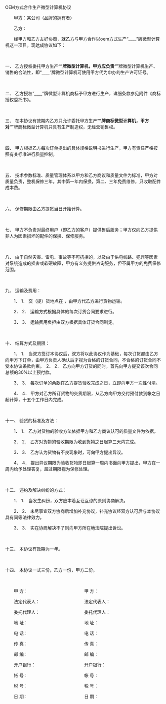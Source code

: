 



OEM方式合作生产微型计算机协议



 

　　甲方：某公司（品牌的拥有者）　　

　　乙方：　　

　　经甲方和乙方友好协商，就乙方与甲方合作以oem方式生产“____”牌微型计算机这一项目，现达成协议如下：

　　

一、
乙方授权委托甲方生产“____”牌微型计算机，甲方应负责“____”牌微型计算机生产、销售的合法性，即“____”牌微型计算机可使用甲方代为申办的生产许可证号。

　　

二、
乙方授权“____”牌微型计算机商标予甲方进行生产，详细条款参见附件《商标授权委托书》。

　　

三、
在本协议有效期内乙方只允许委托甲方生产“____”牌商标微型计算机，甲方对“____”牌商标微型计算机只具有生产制造权，无经营销售权。

　　

四、
甲方根据乙方每次订单提出的具体规格说明书进行生产，甲方有责任严格按照有关标准进行质量控制。

　　

五、
技术参数标准、质量管理体系以甲方和乙方商议和质量文件为标准，甲方对质量负责，整机保修三年，其中第一年内保换，第二、三年免费维修，只收取配件成本费。

　　

六、
保修期限由乙方提货当日开始计算。

　　

七、
甲方不负责对最终用户（即乙方的客户）提供售后服务；甲方仅向乙方提供非人为因素损坏的配件的保换、保修服务。

　　

八、
由于自然灾害、雷电、事故等不可抗拒的，以及由于供电线路、犯罪等因素对系统造成的损害或软硬故障，甲方有义务提供咨询服务，但不属甲方的免费保修范围。

　　

九、
运输及费用：　　

　　1． 1． 交（提）货地点在 ，由甲方代乙方进行货物运输。　　

　　2． 2． 运输方式根据具体的每次订货合同要求进行。　　

　　3． 3． 运输费用负担由双方根据具体订货合同制定。

　　

十、
结算方式及期限：　　

　　1． 1． 当双方签订本协议后，双方将以此协议作为基础，每次订货都由乙方向甲方下订单，由甲方负责人确认后才视为合格的订货合同，不合格的订货合同不受本协议条款约束。　2． 2． 乙方向甲方订货的同时，首先向甲方提交该次合同总额的30%以上预付款。　　

　　3． 3． 每次订单的余款在乙方提货验收完成之日，立即向甲方一次性付清。　　

　　4． 4． 甲方对乙方所订货物的交货期限，从乙方向甲方交付预付款到帐之日起计算，十五个工作日内完成。

　　

十一、
验货的标准及方法：　　

　　1． 1． 乙方对货物的验收方法依据甲方和乙方商议认可的质量文件为依据。　　

　　2． 2． 乙方对货物的验收期限为收到货物之日起算三天内完成。　　

　　3． 3． 乙方认为货物有不良现象时，可向甲方提出异议。　　

　　4． 4． 提出异议期限为验收货物即日起算一周内书面向甲方提出，甲方在一周内给予处理答复，超过期限视为保修处理。

　　

十二、
违约及解决纠纷的方式：　　

　　1． 1． 当发生纠纷，双方应本着互让互谅的原则协商解决。　　

　　2． 2． 未尽事宜双方协商后增加补充协议，补充协议经双方认可后与本协议具有同等法律效力。　　

　　3． 3． 实在协商解决不了则向甲方所在地法院提出诉讼。

　　

十三、
本协议有效期为一年。

　　

十四、
本协议一式三份，乙方一份，甲方二份。　　

　　

　　甲 方：　　　　　　　　　　　　　甲 方：

　　法定代表人：　　　　　　　　　　 法定代表人：

　　委托代理人：　　　　　　　　　　 委托代理人：

　　地 址：　　　　　　　　　　　　　地 址：

　　电 话：　　　　　　　　　　　　　电 话：

　　传 真：　　　　　　　　　　　　　传 真：

　　邮 编：　　　　　　　　　　　　　邮 编：

　　开户银行：　　　　　　　　　　　 开户银行：

　　帐 号：　　　　　　　　　　　　　帐 号：

　　税 号：　　　　　　　　　　　　　税 号：

　　日 期：　　　　　　　　　　　　　日 期：